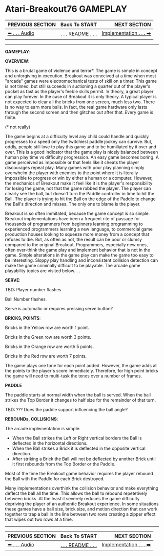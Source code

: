 # Atari-Breakout76 GAMEPLAY

**PREVIOUS SECTION** | **Back To START** | **NEXT SECTION**
:--- | :---: | ---:
[:arrow_left: . . . Audio]( https://github.com/kenjennings/Atari-Breakout76/blob/master/README02Audio.md "Audio" ) | [. . . README . . .]( https://github.com/kenjennings/Atari-Breakout76/blob/master/README.md "README" ) | [Implementation . . . :arrow_right:]( https://github.com/kenjennings/Atari-Breakout76/blob/master/README04Implementation.md "Implementation" ) 

---

**GAMEPLAY**:

**OVERVIEW**:

This is a brutal game of violence and terror*.  The game is simple in concept and unforgiving in execution.  Breakout was conceived at a time when most "arcade" games were electromechanical tests of skill on a timer.  This game is not timed, but still succeeds in suctioning a quarter out of the player's pocket as fast as the player's feeble skills permit.  In theory, a great player can play forever.  In the case of Breakout it is only theory.  A typical player is not expected to clear all the bricks from one screen, much less two.  There is no way to earn more balls.  In fact, the real game hardware only lasts through the second screen and then glitches out after that.  Every game is finite.

(* not really)

The game begins at a difficulty level any child could handle and quickly progresses to a speed only the twitchiest paddle jockey can survive.  But, oddly, people still love to play this game and to be humiliated by it over and over.  This is a good indicator that the game play is nicely balanced between human play time vs difficulty progression.  An easy game becomes boring.  A game perceived as impossible or that feels like it cheats the player discourages repeat play.  Many games with poor play planning simply overwhelm the player with enemies to the point where it is literally impossible to progress or win by either a human or a computer.  However, the mechanics of Breakout make it feel like it is the player's responsibility for losing the game, not that the game robbed the player.  The player can clearly see the ball, but doesn't turn the Paddle controller in time to hit the Ball.  The player is trying to hit the Ball on the edge of the Paddle to change the Ball's direction and misses.  The only one to blame is the player.

Breakout is so often immitated, because the game concept is so simple.  Breakout implementations have been a frequent rite of passage for thousands of programmers from beginners learning programming to experienced programmers learning a new language, to commercial game production houses looking to squeeze more money from a concept that refuses to die.  But, as often as not, the result can be poor or clumsy compared to the original Breakout.  Programmers, especially new ones, often over-think the game play and implement behavior that is not in the game.  Simple alterations in the game play can make the game too easy to be interesting.  Sloppy play handling and inconsistent collision detection can make the game criminally difficult to be playable.   The arcade game playability topics are visited below. . .  


**SERVE**:

TBD: 
Player number flashes

Ball Number flashes.

Serve is automatic or requires pressing serve button?


**BRICKS, POINTS**:

Bricks in the Yellow row are worth 1 point.

Bricks in the Green row are worth 3 points.

Bricks in the Orange row are worth 5 points.

Bricks in the Red row are worth 7 points.

The game plays one tone for each point added.  However, the game adds all the points to the player's score immediately.  Therefore, for high point bricks the game will need to multi-task the tones over a number of frames.

**PADDLE**

The paddle starts at normal width when the ball is served.  When the ball strikes the Top Border it changes to half size for the remainder of that turn.

TBD: ??? Does the paddle support influencing the ball angle?  

**REBOUNDs, COLLISIONS**:

The arcade implementation is simple: 
- When the Ball strikes the Left or Right vertical borders the Ball is deflected in the horizontal directions.  
- When the Ball strikes a Brick it is deflected in the opposite vertical direction.  
- After striking a Brick the Ball will not be deflected by another Brick until it first rebounds from the Top Border or the Paddle.

Most of the time the Breakout game behavior requires the player rebound the Ball with the Paddle for each Brick destroyed. 

Many implementations overthink the collision behavior and make everything deflect the ball all the time.  This allows the ball to rebound repetetively between bricks.  At the least it severely reduces the game difficulty depriving the player of an authentic Breakout experience.  In some situations these games have a ball size, brick size, and motion direction that can work together to trap a ball in the line between two rows creating a zipper effect that wipes out two rows at a time.

---

**PREVIOUS SECTION** | **Back To START** | **NEXT SECTION**
:--- | :---: | ---:
[:arrow_left: . . . Audio]( https://github.com/kenjennings/Atari-Breakout76/blob/master/README02Audio.md "Audio" ) | [. . . README . . .]( https://github.com/kenjennings/Atari-Breakout76/blob/master/README.md "README" ) | [Implementation . . . :arrow_right:]( https://github.com/kenjennings/Atari-Breakout76/blob/master/README04Implementation.md "Implementation" ) 

